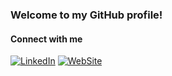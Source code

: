 ### Welcome to my GitHub profile!



#### Connect with me
[![LinkedIn](https://img.shields.io/badge/linkedin-%230077B5.svg?style=for-the-badge&logo=linkedin&logoColor=white)](https://www.linkedin.com/in/ahsgn/)
[![WebSite](https://img.shields.io/badge/My%20personal%20website-red?style=for-the-badge)](https://www.ahstr.me/)
